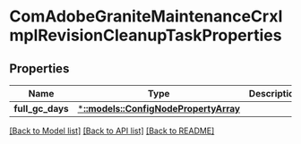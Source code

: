 # ComAdobeGraniteMaintenanceCrxImplRevisionCleanupTaskProperties

## Properties
Name | Type | Description | Notes
------------ | ------------- | ------------- | -------------
**full_gc_days** | [***::models::ConfigNodePropertyArray**](configNodePropertyArray.md) |  | [optional] 

[[Back to Model list]](../README.md#documentation-for-models) [[Back to API list]](../README.md#documentation-for-api-endpoints) [[Back to README]](../README.md)


